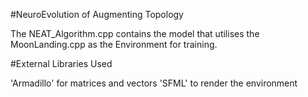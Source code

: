 #NeuroEvolution of Augmenting Topology

The NEAT_Algorithm.cpp contains the model that utilises the MoonLanding.cpp as the Environment for training.

#External Libraries Used

'Armadillo' for matrices and vectors
'SFML' to render the environment
